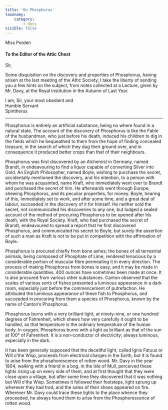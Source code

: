 ```yaml
---
title: 'On Phosphorus'
taxonomy:
    category:
        - docs
visible: false
---
```


<div class="author">Miss Porden</div>

#### To the Editor of the Attic Chest  
  
Sir,  
  
Some disquisition on the discovery and properties of Phosphorus, having arisen at the last meeting of the Attic Society, I take the liberty of sending you a few hints on the subject, from notes collected at a Lecture, given by Mr. Davy, at the Royal Institution in the Autumn of Last Year.  
  
I am, Sir, your most obedient and  
Humble Servant  
Spintherus  
  
--- 
  
Phosphorus is entirely an artificial substance, being no where found in a natural state. The account of the discovery of Phosphorus is like the Fable of the husbandman, who just before his death, induced his children to dig in the fields which he bequeathed to them from the hope of finding concealed treasure, in the search of which they dug their ground over, <span data-tippy="which" class="green">and</span> in consequence <span data-tippy="produced" class="green">it produced</span> better crops than that of their neighbours.  
  
Phosphorus was first discovered by an Alchemist in Germany, named Brandt, in endeavouring to find a liquor capable of converting Silver into Gold. An English Philosopher, named Boyle, wishing to purchase the secret, accidentally mentioned the discovery, and his intention, to a person with whom he was acquainted, name Kraft, who immediately went over to Brandt and purchased the secret of him. He afterwards went through Europe, shewing Phosphorus, and its peculiar properties, for money. Boyle, hearing of this, immediately set to work, and after some time, and a great deal of labour, succeeded in the discovery of it for himself. He neither sold the secret, not communicated his discoveries to any one, but lodged a sealed account of the method of procuring Phosphorus to be opened after his death, with the Royal Society. Kraft, who had purchased the secret of Brandt, endeavoured to spread a report that he first discovered Phosphorus, and communicated his secret to Boyle, but surely the assertion of such a man as Kraft is not to be put in competition with the affirmation of Boyle.  
  
Phosphorus is procured chiefly from bone ashes; the bones of all terrestrial animals, being composed of Phosphate of Lime, rendered tenacious by a considerable portion of muscular fibre permeating it in every direction. The process of making Phosphorus from bones is easy, and it may be made in considerable quantities. 400 ounces have sometimes been made at once. It is also procured from various other substances. Canton observed that the scales of various sorts of fishes presented a luminous appearance in a dark room, especially just before the commencement of putrefaction. He attributed the luminous appearance of these fish to Phosphorus, and succeeded in procuring from them a species of Phosphorus, known by the name of Canton’s Phosphorus.  
  
Phosphorus burns with a very brilliant light, at ninety-nine, or one hundred degrees of Fahrenheit, which shews how very carefully it ought to be handled, as that temperature is the ordinary temperature of the human  body. In oxygen, Phosphorus burns with a light as brilliant as that of the sun at 100° of Fahrenheit. It is a non-conductor of electricity; always luminous, especially in the dark.  
  
It has been generally supposed that the deceitful light, called Ignis Fatuus or Will o’the Wisp, proceeds from electrical charges in the Earth, but it is found to arise from the phosphorescence of rotten wood. Mr. Davy in the year 1804, walking with a friend in a bog, in the Isle of Mull, perceived these lights rising up on every side of them, and at first thought that they were close upon a village, but after some time they discovered that it was nothing but Will o’the Wisp. Sometimes it followed their footsteps, light sprung up wherever they had trod, and the soles of their shoes appeared on fire. Wherever Mr. Davy could trace these lights to the place whence they proceeded, he always found them to arise from the Phosphorescence of rotten wood.  
